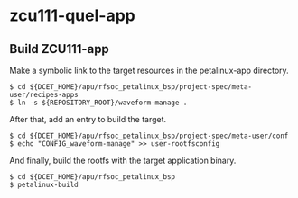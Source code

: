 # zcu111-quel-app

## Build ZCU111-app

Make a symbolic link to the target resources in the petalinux-app directory.

```
$ cd ${DCET_HOME}/apu/rfsoc_petalinux_bsp/project-spec/meta-user/recipes-apps
$ ln -s ${REPOSITORY_ROOT}/waveform-manage .
```

After that, add an entry to build the target.

```
$ cd ${DCET_HOME}/apu/rfsoc_petalinux_bsp/project-spec/meta-user/conf
$ echo "CONFIG_waveform-manage" >> user-rootfsconfig
```

And finally, build the rootfs with the target application binary.

```
$ cd ${DCET_HOME}/apu/rfsoc_petalinux_bsp
$ petalinux-build
```
